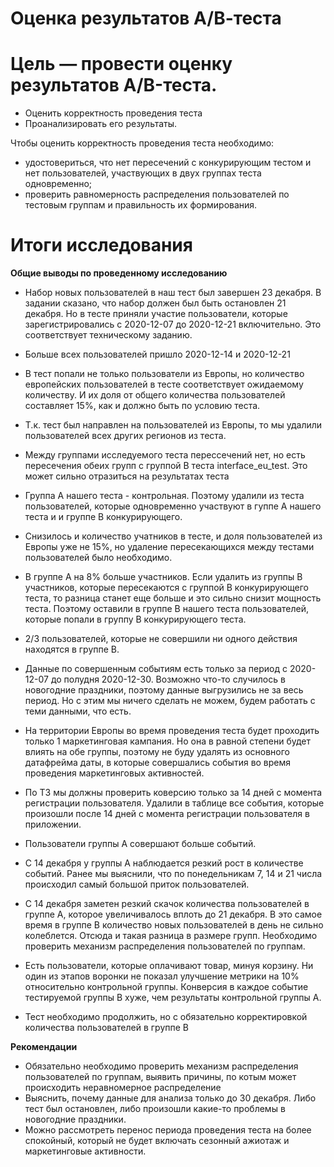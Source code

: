 # Оценка результатов А/В-теста

# Цель — провести оценку результатов A/B-теста.    
- Оценить корректность проведения теста
- Проанализировать его результаты.

  
Чтобы оценить корректность проведения теста необходимо:
- удостовериться, что нет пересечений с конкурирующим тестом и нет пользователей, участвующих в двух группах теста одновременно;
- проверить равномерность распределения пользователей по тестовым группам и правильность их формирования.

# Итоги исследования
**Общие выводы по проведенному исследованию**

- Набор новых пользователей в наш тест был завершен 23 декабря. В задании сказано, что набор должен был быть остановлен 21 декабря. Но в тесте приняли участие пользователи, которые зарегистрировались с 2020-12-07 до 2020-12-21 включительно. Это соответствует техническому заданию.

- Больше всех пользователей пришло 2020-12-14 и 2020-12-21

- В тест попали не только пользователи из Европы, но количество европейских пользователей в тесте соответствует ожидаемому количеству. И их доля от общего количества пользователей составляет 15%, как и должно быть по условию теста.

- Т.к. тест был направлен на пользователей из Европы, то мы удалили пользователей всех других регионов из теста.

- Между группами исследуемого теста перессечений нет, но есть пересечения обеих групп с группой В теста interface_eu_test. Это может сильно отразиться на результатах теста

- Группа А нашего теста - контрольная. Поэтому удалили из теста пользователей, которые одновременно участвуют в гуппе А нашего теста и и группе В конкурирующего.

- Снизилось и количество учатников в тесте, и доля пользователей из Европы уже не 15%, но удаление пересекающихся между тестами пользователей было необходимо.

- В группе А на 8% больше участников. Если удалить из группы В участников, которые пересекаются с группой В конкурирующего теста, то разница станет еще больше и это сильно снизит мощность теста. Поэтому оставили в группе В нашего теста пользователей, которые попали в группу В конкурирующего теста.

- 2/3 пользователей, которые не совершили ни одного действия находятся в группе В.

- Данные по совершенным событиям есть только за период с 2020-12-07 до полудня 2020-12-30. Возможно что-то случилось в новогодние праздники, поэтому данные выгрузились не за весь период. Но с этим мы ничего сделать не можем, будем работать с теми данными, что есть.

- На территории Европы во время проведения теста будет проходить только 1 маркетинговая кампания. Но она в равной степени будет влиять на обе группы, поэтому не буду удалять из основного датафрейма даты, в которые совершались события во время проведения маркетинговых активностей.

- По ТЗ мы должны проверить коверсию только за 14 дней с момента регистрации пользователя. Удалили в таблице все события, которые произошли после 14 дней с момента регистрации пользователя в приложении.

- Пользователи группы А совершают больше событий. 

- С 14 декабря у группы А наблюдается резкий рост в количестве событий. Ранее мы выяснили, что по понедельникам 7, 14 и 21 числа происходил самый большой приток пользователей.

- С 14 декабря заметен резкий скачок количества пользователей в группе А, которое увеличивалось вплоть до 21 декабря. В это самое время в группе В количество новых пользователей в день не сильно колеблется. Отсюда и такая разница в размере групп. Необходимо проверить механизм распределения пользователей по группам.

- Есть пользователи, которые оплачивают товар, минуя корзину. Ни один из этапов воронки не показал улучшение метрики на 10% относительно контрольной группы. Конверсия в каждое событие тестируемой группы В хуже, чем результаты контрольной группы А.

- Тест необходимо продолжить, но с обязательно корректировкой количества пользователей в группе В


**Рекомендации**

- Обязательно необходимо проверить механизм распределения пользователей по группам, выявить причины, по котым может происходить неравномерное распределение
- Выяснить, почему данные для анализа только до 30 декабря. Либо тест был остановлен, либо произошли какие-то проблемы в новогодние праздники.
- Можно рассмотреть перенос периода проведения теста на более спокойный, который не будет включать сезонный ажиотаж и маркетинговые активности.

